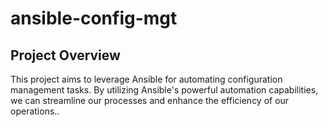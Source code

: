 # ansible-config-mgt

## Project Overview

This project aims to leverage Ansible for automating configuration management tasks. By utilizing Ansible's powerful automation capabilities, we can streamline our processes and enhance the efficiency of our operations..
